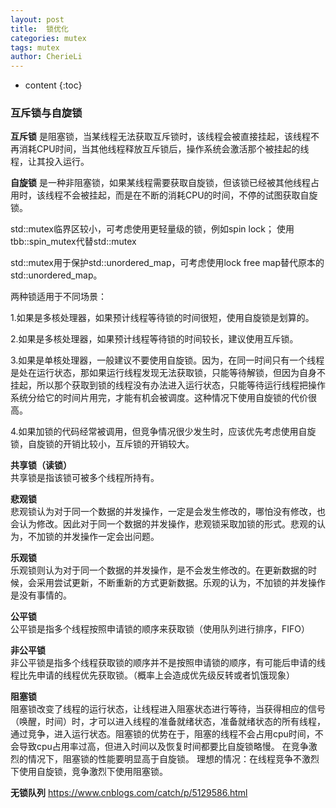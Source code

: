 ```yaml
---
layout: post
title:  锁优化
categories: mutex
tags: mutex
author: CherieLi
---
```


* content
{:toc}
### 互斥锁与自旋锁

**互斥锁** 是阻塞锁，当某线程无法获取互斥锁时，该线程会被直接挂起，该线程不再消耗CPU时间，当其他线程释放互斥锁后，操作系统会激活那个被挂起的线程，让其投入运行。

**自旋锁** 是一种非阻塞锁，如果某线程需要获取自旋锁，但该锁已经被其他线程占用时，该线程不会被挂起，而是在不断的消耗CPU的时间，不停的试图获取自旋锁。


std::mutex临界区较小，可考虑使用更轻量级的锁，例如spin lock；  使用tbb::spin_mutex代替std::mutex


std::mutex用于保护std::unordered_map，可考虑使用lock free map替代原本的std::unordered_map。


两种锁适用于不同场景：

1.如果是多核处理器，如果预计线程等待锁的时间很短，使用自旋锁是划算的。

2.如果是多核处理器，如果预计线程等待锁的时间较长，建议使用互斥锁。

3.如果是单核处理器，一般建议不要使用自旋锁。因为，在同一时间只有一个线程是处在运行状态，那如果运行线程发现无法获取锁，只能等待解锁，但因为自身不挂起，所以那个获取到锁的线程没有办法进入运行状态，只能等待运行线程把操作系统分给它的时间片用完，才能有机会被调度。这种情况下使用自旋锁的代价很高。

4.如果加锁的代码经常被调用，但竞争情况很少发生时，应该优先考虑使用自旋锁，自旋锁的开销比较小，互斥锁的开销较大。

**共享锁（读锁）**  
共享锁是指该锁可被多个线程所持有。

**悲观锁**  
悲观锁认为对于同一个数据的并发操作，一定是会发生修改的，哪怕没有修改，也会认为修改。因此对于同一个数据的并发操作，悲观锁采取加锁的形式。悲观的认为，不加锁的并发操作一定会出问题。

**乐观锁**  
乐观锁则认为对于同一个数据的并发操作，是不会发生修改的。在更新数据的时候，会采用尝试更新，不断重新的方式更新数据。乐观的认为，不加锁的并发操作是没有事情的。

**公平锁**  
公平锁是指多个线程按照申请锁的顺序来获取锁（使用队列进行排序，FIFO）

**非公平锁**  
非公平锁是指多个线程获取锁的顺序并不是按照申请锁的顺序，有可能后申请的线程比先申请的线程优先获取锁。（概率上会造成优先级反转或者饥饿现象）


**阻塞锁**  
阻塞锁改变了线程的运行状态，让线程进入阻塞状态进行等待，当获得相应的信号（唤醒，时间）时，才可以进入线程的准备就绪状态，准备就绪状态的所有线程，通过竞争，进入运行状态。阻塞锁的优势在于，阻塞的线程不会占用cpu时间，不会导致cpu占用率过高，但进入时间以及恢复时间都要比自旋锁略慢。
在竞争激烈的情况下，阻塞锁的性能要明显高于自旋锁。
理想的情况：在线程竞争不激烈下使用自旋锁，竞争激烈下使用阻塞锁。

**无锁队列**
https://www.cnblogs.com/catch/p/5129586.html


